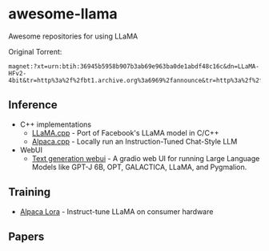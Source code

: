 # awesome-llama
Awesome repositories for using LLaMA

Original Torrent: 
```
magnet:?xt=urn:btih:36945b5958b907b3ab69e963ba0de1abdf48c16c&dn=LLaMA-HFv2-4bit&tr=http%3a%2f%2fbt1.archive.org%3a6969%2fannounce&tr=http%3a%2f%2fbt2.archive.org%3a6969%2fannounce
```

## Inference
- C++ implementations
  - [LLaMA.cpp](https://github.com/ggerganov/llama.cpp) - Port of Facebook's LLaMA model in C/C++
  - [Alpaca.cpp](https://github.com/antimatter15/alpaca.cpp) - Locally run an Instruction-Tuned Chat-Style LLM
- WebUI
  - [Text generation webui](https://github.com/oobabooga/text-generation-webui/) - A gradio web UI for running Large Language Models like GPT-J 6B, OPT, GALACTICA, LLaMA, and Pygmalion.

## Training
- [Alpaca Lora](https://github.com/tloen/alpaca-lora) - Instruct-tune LLaMA on consumer hardware

## Papers
